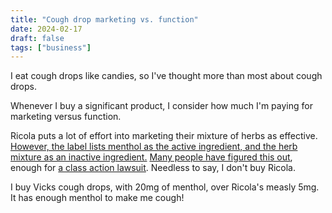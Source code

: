 ```yaml
---
title: "Cough drop marketing vs. function"
date: 2024-02-17
draft: false
tags: ["business"]
---
```

I eat cough drops like candies, so I've thought more than most about cough drops.

Whenever I buy a significant product, I consider how much I'm paying for marketing versus function.

Ricola puts a lot of effort into marketing their mixture of herbs as effective. [However, the label lists menthol as the active ingredient, and the herb mixture as an inactive ingredient.](https://dailymed.nlm.nih.gov/dailymed/fda/fdaDrugXsl.cfm?setid=4330ee8d-0b37-4a93-886b-5fc6e6598da7&type=display) [Many people have figured this out](https://www.reddit.com/r/Switzerland/comments/xvik2w/unpopular_opinion_most_off_the_effects_from), enough for [a class action lawsuit](https://legalnewsline.com/stories/631655779-ricola-must-fight-class-action-as-two-claims-over-swiss-herbs-proceed). Needless to say, I don't buy Ricola.

I buy Vicks cough drops, with 20mg of menthol, over Ricola's measly 5mg. It has enough menthol to make me cough!